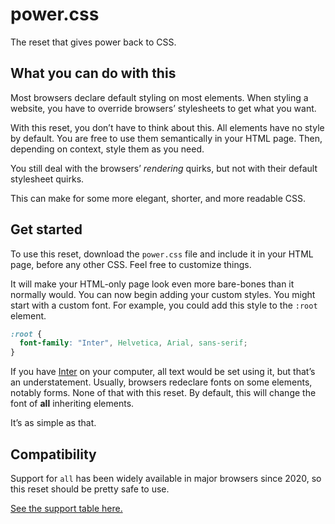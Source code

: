 # power.css
The reset that gives power back to CSS.


## What you can do with this
Most browsers declare default styling on most elements. When styling a website, you have to override browsers’ stylesheets to get what you want.

With this reset, you don’t have to think about this. All elements have no style by default.
You are free to use them semantically in your HTML page. Then, depending on context, style them as you need.

You still deal with the browsers’ *rendering* quirks, but not with their default stylesheet quirks.

This can make for some more elegant, shorter, and more readable CSS.


## Get started
To use this reset, download the `power.css` file and include it in your HTML page, before any other CSS. Feel free to customize things.

It will make your HTML-only page look even more bare-bones than it normally would. You can now begin adding your custom styles. You might start with a custom font. For example, you could add this style to the `:root` element.
```css
:root {
  font-family: "Inter", Helvetica, Arial, sans-serif;
}
```
If you have [Inter](https://github.com/rsms/inter) on your computer, all text would be set using it, but that’s an understatement. Usually, browsers redeclare fonts on some elements, notably forms. None of that with this reset. By default, this will change the font of **all** inheriting elements.

It’s as simple as that.


## Compatibility
Support for `all` has been widely available in major browsers since 2020, so this reset should be pretty safe to use.

[See the support table here.](https://caniuse.com/#feat=css-all)

